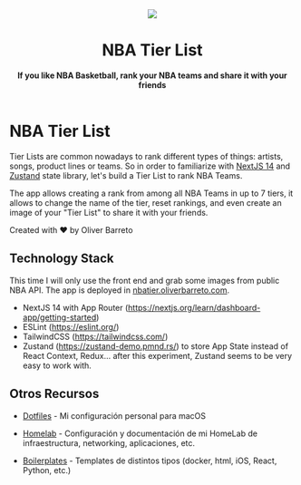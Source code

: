 <div align="center">
  <a href="https://oliverbarreto.com">
    <img src="https://www.oliverbarreto.com/images/site-logo.png" />
  </a>
</div>
<div align="center">
  <h1>NBA Tier List</h1>
  <strong>If you like NBA Basketball, rank your NBA teams and share it with your friends </strong>
</div>
<br>

# NBA Tier List

Tier Lists are common nowadays to rank different types of things: artists, songs, product lines or teams. So in order to familiarize with [NextJS 14](https://vercel.com/solutions/nextjs) and [Zustand](https://zustand-demo.pmnd.rs/) state library, let's build a Tier List to rank NBA Teams.

The app allows creating a rank from among all NBA Teams in up to 7 tiers, it allows to change the name of the tier, reset rankings, and even create an image of your "Tier List" to share it with your friends.



Created with ❤️ by Oliver Barreto

## Technology Stack

This time I will only use the front end and grab some images from public NBA API. The app is deployed in [nbatier.oliverbarreto.com](nbatier.oliverbarreto.com).

- NextJS 14 with App Router (https://nextjs.org/learn/dashboard-app/getting-started)
- ESLint (https://eslint.org/)
- TailwindCSS (https://tailwindcss.com/)
- Zustand (https://zustand-demo.pmnd.rs/) to store App State instead of React Context, Redux... after this experiment, Zustand seems to be very easy to work with.


## Otros Recursos

- [Dotfiles](https://github.com/oliverbarreto/.dotfiles) - Mi configuración personal para macOS

- [Homelab](https://github.com/oliverbarreto/homelab) - Configuración y documentación de mi HomeLab de infraestructura, networking, aplicaciones, etc.

- [Boilerplates]() - Templates de distintos tipos (docker, html, iOS, React, Python, etc.)
